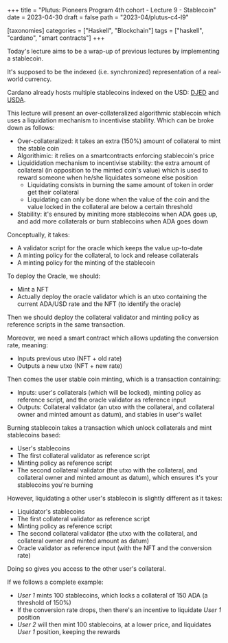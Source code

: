 +++
title = "Plutus: Pioneers Program 4th cohort - Lecture 9 - Stablecoin"
date = 2023-04-30
draft = false
path = "2023-04/plutus-c4-l9"

[taxonomies]
categories = ["Haskell", "Blockchain"]
tags = ["haskell", "cardano", "smart contracts"]
+++

Today's lecture aims to be a wrap-up of previous lectures by implementing a stablecoin.

It's supposed to be the indexed (i.e. synchronized) representation of a real-world currency.

Cardano already hosts multiple stablecoins indexed on the USD: [DJED](https://djed.xyz/) and [USDA](https://www.anzens.com/).

This lecture will present an over-collateralized algorithmic stablecoin which uses a liquidation mechanism to incentivise stability.
Which can be broke down as follows:
* Over-collateralized: it takes an extra (150%) amount of collateral to mint the stable coin
* Algorithimic: it relies on a smartcontracts enforcing stablecoin's price
* Liquididation mechanism to incentivise stability: the extra amount of collateral (in opposition to the minted coin's value) which is used to reward someone when he/she liquidates someone else position
  * Liquidating consists in burning the same amount of token in order get their collateral
  * Liquidating can only be done when the value of the coin and the value locked in the collateral are below a certain threshold
* Stability: it's ensured by miniting more stablecoins when ADA goes up, and add more collaterals or burn stablecoins when ADA goes down

Conceptually, it takes:
* A validator script for the oracle which keeps the value up-to-date
* A minting policy for the collateral, to lock and release collaterals
* A minting policy for the minting of the stablecoin

To deploy the Oracle, we should:
* Mint a NFT
* Actually deploy the oracle validator which is an utxo containing the current ADA/USD rate and the NFT (to identify the oracle)

Then we should deploy the collateral validator and minting policy  as reference scripts in the same transaction.

Moreover, we need a smart contract which allows updating the conversion rate, meaning:
* Inputs previous utxo (NFT + old rate)
* Outputs a new utxo (NFT + new rate)

Then comes the user stable coin minting, which is a transaction containing:
* Inputs: user's collaterals (which will be locked), minting policy as reference script, and the oracle validator as reference input
* Outputs: Collateral validator (an utxo with the collateral, and collateral owner and minted amount as datum), and stables in user's wallet

Burning stablecoin takes a transaction which unlock collaterals and mint stablecoins based:
* User's stablecoins
* The first collateral validator as reference script
* Minting policy as reference script
* The second collateral validator (the utxo with the collateral, and collateral owner and minted amount as datum), which  ensures it's your stablecoins you're burning

However, liquidating a other user's stablecoin is slightly different as it takes:
* Liquidator's stablecoins
* The first collateral validator as reference script
* Minting policy as reference script
* The second collateral validator (the utxo with the collateral, and collateral owner and minted amount as datum)
*  Oracle validator as reference input (with the NFT and the conversion rate)

Doing so gives you access to the other user's collateral.

If we follows a complete example:
* _User 1_ mints 100 stablecoins, which locks a collateral of 150 ADA (a threshold of 150%)
* If the conversion rate drops, then there's an incentive to liquidate _User 1_ position
* _User 2_ will then mint 100 stablecoins, at a lower price, and liquidates _User 1_ position, keeping the rewards
